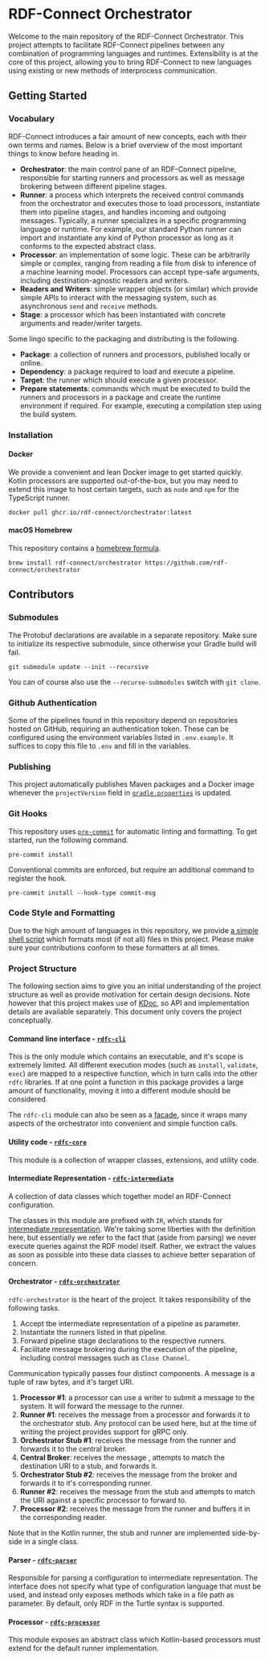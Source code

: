 # RDF-Connect Orchestrator

Welcome to the main repository of the RDF-Connect Orchestrator. This project attempts to facilitate RDF-Connect pipelines between any combination of programming languages and runtimes. Extensibility is at the core of this project, allowing you to bring RDF-Connect to new languages using existing or new methods of interprocess communication.

## Getting Started

### Vocabulary

RDF-Connect introduces a fair amount of new concepts, each with their own terms and names. Below is a brief overview of the most important things to know before heading in.

- **Orchestrator**: the main control pane of an RDF-Connect pipeline, responsible for starting runners and processors as well as message brokering between different pipeline stages.
- **Runner**: a process which interprets the received control commands from the orchestrator and executes those to load processors, instantiate them into pipeline stages, and handles incoming and outgoing messages. Typically, a runner specializes in a specific programming language or runtime. For example, our standard Python runner can import and instantiate any kind of Python processor as long as it conforms to the expected abstract class.
- **Processor**: an implementation of some logic. These can be arbitrarily simple or complex, ranging from reading a file from disk to inference of a machine learning model. Processors can accept type-safe arguments, including destination-agnostic readers and writers.
- **Readers and Writers**: simple wrapper objects (or similar) which provide simple APIs to interact with the messaging system, such as asynchronous `send` and `receive` methods.
- **Stage**: a processor which has been instantiated with concrete arguments and reader/writer targets.

Some lingo specific to the packaging and distributing is the following.

- **Package**: a collection of runners and processors, published locally or online.
- **Dependency**: a package required to load and execute a pipeline.
- **Target**: the runner which should execute a given processor.
- **Prepare statements**: commands which must be executed to build the runners and processors in a package and create the runtime environment if required. For example, executing a compilation step using the build system.

### Installation

#### Docker

We provide a convenient and lean Docker image to get started quickly. Kotlin processors are supported out-of-the-box, but you may need to extend this image to host certain targets, such as `node` and `npm` for the TypeScript runner.

```shell
docker pull ghcr.io/rdf-connect/orchestrator:latest
```

#### macOS Homebrew

This repository contains a [homebrew formula](./rdfc.rb).

```shell
brew install rdf-connect/orchestrator https://github.com/rdf-connect/orchestrator
```

## Contributors

### Submodules

The Protobuf declarations are available in a separate repository. Make sure to initialize its respective submodule, since otherwise your Gradle build will fail.

```shell
git submodule update --init --recursive
```

You can of course also use the `--recurse-submodules` switch with `git clone`.

### Github Authentication

Some of the pipelines found in this repository depend on repositories hosted on GitHub, requiring an authentication token. These can be configured using the environment variables listed in `.env.example`. It suffices to copy this file to `.env` and fill in the variables.

### Publishing

This project automatically publishes Maven packages and a Docker image whenever the `projectVersion` field in [`gradle.properties`](./gradle.properties) is updated.

### Git Hooks

This repository uses [`pre-commit`](https://pre-commit.com) for automatic linting and formatting. To get started, run the following command.

```shell
pre-commit install
```

Conventional commits are enforced, but require an additional command to register the hook.

```shell
pre-commit install --hook-type commit-msg
```

### Code Style and Formatting

Due to the high amount of languages in this repository, we provide [a simple shell script](./format.sh) which formats most (if not all) files in this project. Please make sure your contributions conform to these formatters at all times.

### Project Structure

The following section aims to give you an initial understanding of the project structure as well as provide motivation for certain design decisions. Note however that this project makes use of [KDoc](https://kotlinlang.org/docs/kotlin-doc.html), so API and implementation details are available separately. This document only covers the project conceptually.

#### Command line interface - [`rdfc-cli`](rdfc-cli)

This is the only module which contains an executable, and it's scope is extremely limited. All different execution modes (such as `install`, `validate`, `exec`) are mapped to a respective function, which in turn calls into the other `rdfc` libraries. If at one point a function in this package provides a large amount of functionality, moving it into a different module should be considered.

The `rdfc-cli` module can also be seen as a [facade](https://en.wikipedia.org/wiki/Facade_pattern), since it wraps many aspects of the orchestrator into convenient and simple function calls.

#### Utility code - [`rdfc-core`](rdfc-core)

This module is a collection of wrapper classes, extensions, and utility code.

#### Intermediate Representation - [`rdfc-intermediate`](rdfc-intermediate)

A collection of data classes which together model an RDF-Connect configuration.

The classes in this module are prefixed with `IR`, which stands for [intermediate representation](https://en.wikipedia.org/wiki/Intermediate_representation). We're taking some liberties with the definition here, but essentially we refer to the fact that (aside from parsing) we never execute queries against the RDF model itself. Rather, we extract the values as soon as possible into these data classes to achieve better separation of concern.

#### Orchestrator - [`rdfc-orchestrator`](rdfc-orchestrator)

`rdfc-orchestrator` is the heart of the project. It takes responsibility of the following tasks.

1. Accept tbe intermediate representation of a pipeline as parameter.
2. Instantiate the runners listed in that pipeline.
3. Forward pipeline stage declarations to the respective runners.
4. Facilitate message brokering during the execution of the pipeline, including control messages such as `Close Channel`.

Communication typically passes four distinct components. A message is a tuple of raw bytes, and it's target URI.

1. **Processor #1**: a processor can use a writer to submit a message to the system. It will forward the message to the runner.
2. **Runner #1**: receives the message from a processor and forwards it to the orchestrator stub. Any protocol can be used here, but at the time of writing the project provides support for gRPC only.
3. **Orchestrator Stub #1**: receives the message from the runner and forwards it to the central broker.
4. **Central Broker**: receives the message , attempts to match the destination URI to a stub, and forwards it.
5. **Orchestrator Stub #2**: receives the message from the broker and forwards it to it's corresponding runner.
6. **Runner #2**: receives the message from the stub and attempts to match the URI against a specific processor to forward to.
7. **Processor #2**: receives the message from the runner and buffers it in the corresponding reader.

Note that in the Kotlin runner, the stub and runner are implemented side-by-side in a single class.

#### Parser - [`rdfc-parser`](rdfc-parser)

Responsible for parsing a configuration to intermediate representation. The interface does not specify what type of configuration language that must be used, and instead only exposes methods which take in a file path as parameter. By default, only RDF in the Turtle syntax is supported.

#### Processor - [`rdfc-processor`](rdfc-processor)

This module exposes an abstract class which Kotlin-based processors must extend for the default runner implementation.

